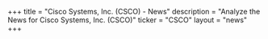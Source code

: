 +++
title = "Cisco Systems, Inc. (CSCO) - News"
description = "Analyze the News for Cisco Systems, Inc. (CSCO)"
ticker = "CSCO"
layout = "news"
+++

